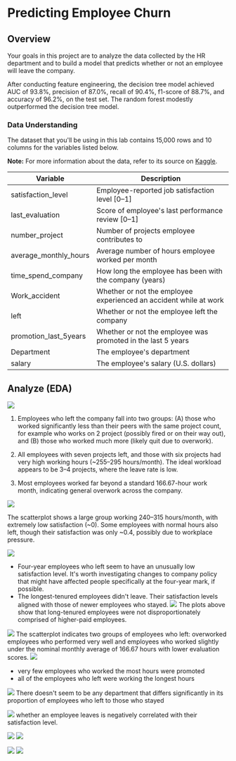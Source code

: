 # Predicting Employee Churn

## Overview
Your goals in this project are to analyze the data collected by the HR department and to build a model that predicts whether or not an employee will leave the company.

After conducting feature engineering, the decision tree model achieved AUC of 93.8%, precision of 87.0%, recall of 90.4%, f1-score of 88.7%, and accuracy of 96.2%, on the test set. The random forest modestly outperformed the decision tree model.

### Data Understanding

The dataset that you'll be using in this lab contains 15,000 rows and 10 columns for the variables listed below. 

**Note:** For more information about the data, refer to its source on [Kaggle](https://www.kaggle.com/datasets/mfaisalqureshi/hr-analytics-and-job-prediction?select=HR_comma_sep.csv).

Variable  |Description |
-----|-----|
satisfaction_level|Employee-reported job satisfaction level [0&ndash;1]|
last_evaluation|Score of employee's last performance review [0&ndash;1]|
number_project|Number of projects employee contributes to|
average_monthly_hours|Average number of hours employee worked per month|
time_spend_company|How long the employee has been with the company (years)
Work_accident|Whether or not the employee experienced an accident while at work
left|Whether or not the employee left the company
promotion_last_5years|Whether or not the employee was promoted in the last 5 years
Department|The employee's department
salary|The employee's salary (U.S. dollars)



## Analyze (EDA)
![](https://github.com/gokhanmutlu/employee_churn_model/blob/main/images/project_hour_boxplot.png) 
1. Employees who left the company fall into two groups: (A) those who worked significantly less than their peers with the same project count, for example who works on 2 project (possibly fired or on their way out), and (B) those who worked much more (likely quit due to overwork).

2. All employees with seven projects left, and those with six projects had very high working hours (~255–295 hours/month). The ideal workload appears to be 3–4 projects, where the leave rate is low.

3. Most employees worked far beyond a standard 166.67-hour work month, indicating general overwork across the company.

![](https://github.com/gokhanmutlu/employee_churn_model/blob/main/images/satisfaction_hour_scatter.png)

The scatterplot shows a large group working 240–315 hours/month, with extremely low satisfaction (~0). Some employees with normal hours also left, though their satisfaction was only ~0.4, possibly due to workplace pressure.
<br>

![](https://github.com/gokhanmutlu/employee_churn_model/blob/main/images/satisfaction_by_tenure.png)
- Four-year employees who left seem to have an unusually low satisfaction level. It's worth investigating changes to company policy that might have affected people specifically at the four-year mark, if possible. 
- The longest-tenured employees didn't leave. Their satisfaction levels aligned with those of newer employees who stayed. 
![](https://github.com/gokhanmutlu/employee_churn_model/blob/main/images/salary_by_tenure_hist.png)
The plots above show that long-tenured employees were not disproportionately comprised of higher-paid employees.

![](https://github.com/gokhanmutlu/employee_churn_model/blob/main/images/monthly_last-evaluation_scatter.png)
The scatterplot indicates two groups of employees who left: overworked employees who performed very well and employees who worked slightly under the nominal monthly average of 166.67 hours with lower evaluation scores.
![](https://github.com/gokhanmutlu/employee_churn_model/blob/main/images/hours_promotion.png)
- very few employees who worked the most hours were promoted
- all of the employees who left were working the longest hours

![](https://github.com/gokhanmutlu/employee_churn_model/blob/main/images/status_by_department.png)
There doesn't seem to be any department that differs significantly in its proportion of employees who left to those who stayed

![](https://github.com/gokhanmutlu/employee_churn_model/blob/main/images/corr_heatmap.png) 
whether an employee leaves is negatively correlated with their satisfaction level.

![](https://github.com/gokhanmutlu/employee_churn_model/blob/main/images/decision_tree_plot.png)
![](https://github.com/gokhanmutlu/employee_churn_model/blob/main/images/tree_feature_imp.png)

![](https://github.com/gokhanmutlu/employee_churn_model/blob/main/images/rf2_confusion_matrix.png)
![](https://github.com/gokhanmutlu/employee_churn_model/blob/main/images/rf2_feature_imp.png)
